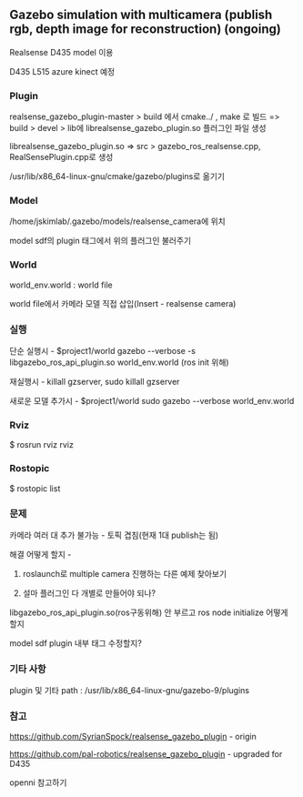 ## Gazebo simulation with multicamera (publish rgb, depth image for reconstruction) (ongoing)

Realsense D435 model 이용 

D435
L515
azure kinect
예정

### Plugin

realsense_gazebo_plugin-master > build 에서 cmake../ , make 로 빌드 => build > devel > lib에 librealsense_gazebo_plugin.so 플러그인 파일 생성

librealsense_gazebo_plugin.so => src > gazebo_ros_realsense.cpp, RealSensePlugin.cpp로 생성

 /usr/lib/x86_64-linux-gnu/cmake/gazebo/plugins로 옮기기

### Model

/home/jskimlab/.gazebo/models/realsense_camera에 위치

model sdf의 plugin 태그에서 위의 플러그인 불러주기

### World

world_env.world : world file 

world file에서 카메라 모델 직접 삽입(Insert - realsense camera)

### 실행

단순 실행시 - $project1/world    gazebo --verbose -s libgazebo_ros_api_plugin.so world_env.world (ros init 위해)

재실행시 - killall gzserver, sudo killall gzserver

새로운 모델 추가시 - $project1/world     sudo gazebo --verbose world_env.world 

### Rviz 

$ rosrun rviz rviz

### Rostopic

$ rostopic list


### 문제

카메라 여러 대 추가 불가능 - 토픽 겹침(현재 1대 publish는 됨)

해결 어떻게 할지 - 

1. roslaunch로 multiple camera 진행하는 다른 예제 찾아보기

2. 설마 플러그인 다 개별로 만들어야 되나?



libgazebo_ros_api_plugin.so(ros구동위해) 안 부르고 ros node initialize 어떻게 할지

model sdf plugin 내부 태그 수정할지?


### 기타 사항

plugin 및 기타 path : /usr/lib/x86_64-linux-gnu/gazebo-9/plugins

### 참고

https://github.com/SyrianSpock/realsense_gazebo_plugin - origin 

https://github.com/pal-robotics/realsense_gazebo_plugin - upgraded for D435

openni 참고하기


